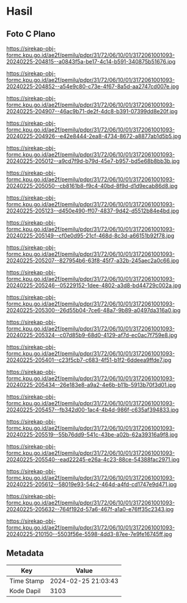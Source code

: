 # Hasil

## Foto C Plano

https://sirekap-obj-formc.kpu.go.id/ae2f/pemilu/pdpr/31/72/06/10/01/3172061001093-20240225-204815--a0843f5a-be17-4c14-b591-340875b51676.jpg

https://sirekap-obj-formc.kpu.go.id/ae2f/pemilu/pdpr/31/72/06/10/01/3172061001093-20240225-204852--a54e9c80-c73e-4f67-8a5d-aa2747cd007e.jpg

https://sirekap-obj-formc.kpu.go.id/ae2f/pemilu/pdpr/31/72/06/10/01/3172061001093-20240225-204907--46ac9b71-de2f-4dc8-b391-07399dd8e20f.jpg

https://sirekap-obj-formc.kpu.go.id/ae2f/pemilu/pdpr/31/72/06/10/01/3172061001093-20240225-204926--e42e8444-2ea8-4734-8672-a8877ab1d5b5.jpg

https://sirekap-obj-formc.kpu.go.id/ae2f/pemilu/pdpr/31/72/06/10/01/3172061001093-20240225-205012--a9cd7f9d-b79d-45e7-b957-bd5e68b8bb3b.jpg

https://sirekap-obj-formc.kpu.go.id/ae2f/pemilu/pdpr/31/72/06/10/01/3172061001093-20240225-205050--cb8161b8-f9c4-40bd-8f9d-d1d9ecab86d8.jpg

https://sirekap-obj-formc.kpu.go.id/ae2f/pemilu/pdpr/31/72/06/10/01/3172061001093-20240225-205123--d450e490-ff07-4837-9d42-d5512b84e4bd.jpg

https://sirekap-obj-formc.kpu.go.id/ae2f/pemilu/pdpr/31/72/06/10/01/3172061001093-20240225-205149--cf0e0d95-21cf-468d-8c3d-a66151b92f78.jpg

https://sirekap-obj-formc.kpu.go.id/ae2f/pemilu/pdpr/31/72/06/10/01/3172061001093-20240225-205207--827954b6-63f8-45f7-a32b-245aec2a0c66.jpg

https://sirekap-obj-formc.kpu.go.id/ae2f/pemilu/pdpr/31/72/06/10/01/3172061001093-20240225-205246--05229152-1dee-4802-a3d8-bd44729c002a.jpg

https://sirekap-obj-formc.kpu.go.id/ae2f/pemilu/pdpr/31/72/06/10/01/3172061001093-20240225-205300--26d55b04-7ce6-48a7-9b89-a0497da316a0.jpg

https://sirekap-obj-formc.kpu.go.id/ae2f/pemilu/pdpr/31/72/06/10/01/3172061001093-20240225-205324--c07d85b9-68d0-4129-af7d-ec0ac7f759e8.jpg

https://sirekap-obj-formc.kpu.go.id/ae2f/pemilu/pdpr/31/72/06/10/01/3172061001093-20240225-205401--c23f5cb7-c683-4f51-b1f2-6ddeea9ffde7.jpg

https://sirekap-obj-formc.kpu.go.id/ae2f/pemilu/pdpr/31/72/06/10/01/3172061001093-20240225-205434--26e183e8-a9a2-4e6b-b11b-5913b70f3d01.jpg

https://sirekap-obj-formc.kpu.go.id/ae2f/pemilu/pdpr/31/72/06/10/01/3172061001093-20240225-205457--fb342d00-1ac4-4b4d-986f-c635af394833.jpg

https://sirekap-obj-formc.kpu.go.id/ae2f/pemilu/pdpr/31/72/06/10/01/3172061001093-20240225-205519--55b76dd9-541c-43be-a02b-62a39316a9f8.jpg

https://sirekap-obj-formc.kpu.go.id/ae2f/pemilu/pdpr/31/72/06/10/01/3172061001093-20240225-205540--ead22245-e26a-4c23-88ce-54388fac2971.jpg

https://sirekap-obj-formc.kpu.go.id/ae2f/pemilu/pdpr/31/72/06/10/01/3172061001093-20240225-205612--58019e93-54c2-464d-a4fd-cd1747e9d471.jpg

https://sirekap-obj-formc.kpu.go.id/ae2f/pemilu/pdpr/31/72/06/10/01/3172061001093-20240225-205632--764f192d-57a6-467f-a1a0-e76ff35c2343.jpg

https://sirekap-obj-formc.kpu.go.id/ae2f/pemilu/pdpr/31/72/06/10/01/3172061001093-20240225-210150--5503f56e-5598-4dd3-87ee-7e9fe16745ff.jpg


## Metadata

| Key        | Value               |
| ---------- | ------------------- |
| Time Stamp | 2024-02-25 21:03:43 |
| Kode Dapil | 3103                |



